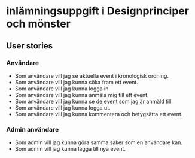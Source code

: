 # inlämningsuppgift i Designprinciper och mönster

## User stories

### Användare

- Som användare vill jag se aktuella event i kronologisk ordning.
- Som användare vill jag kunna söka fram ett event.
- Som användare vill jag kunna logga in.
- Som användare vill jag kunna anmäla mig till ett event.
- Som användare vill jag kunna se de event som jag är anmäld till.
- Som användare vill jag kunna logga ut.
- Som användare vill jag kunna kommentera och betygsätta ett event.

### Admin användare

- Som admin vill jag kunna göra samma saker som en användare kan.
- Som admin vill jag kunna lägga till nya event.
